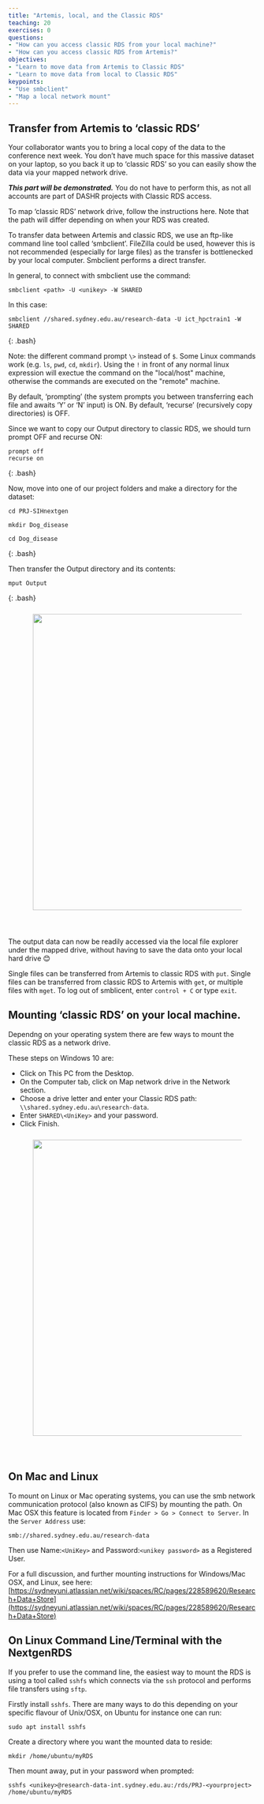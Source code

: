 ```yaml
---
title: "Artemis, local, and the Classic RDS"
teaching: 20
exercises: 0
questions:
- "How can you access classic RDS from your local machine?"
- "How can you access classic RDS from Artemis?"
objectives:
- "Learn to move data from Artemis to Classic RDS"
- "Learn to move data from local to Classic RDS"
keypoints:
- "Use smbclient"
- "Map a local network mount"
---
```


## Transfer from Artemis to ‘classic RDS’ 

Your collaborator wants you to bring a local copy of the data to the conference next week. You don’t have much space for this massive dataset on your laptop, so you back it up to ‘classic RDS’ so you can easily show the data via your mapped network drive. 

***This part will be demonstrated.*** You do not have to perform this, as not all accounts are part of DASHR projects with Classic RDS access.

To map ‘classic RDS’ network drive, follow the instructions here. Note that the path will differ depending on when your RDS was created.

To transfer data between Artemis and classic RDS, we use an ftp-like command line tool called ‘smbclient’. FileZilla could be used, however this is not recommended (especially for large files) as the transfer is bottlenecked by your local computer. Smbclient performs a direct transfer. 

In general, to connect with smbclient use the command: 

```
smbclient <path> -U <unikey> -W SHARED 
```

In this case: 

~~~
smbclient //shared.sydney.edu.au/research-data -U ict_hpctrain1 -W SHARED 
~~~
{: .bash}


Note: the different command prompt ```\>``` instead of ```$```. Some Linux commands work (e.g. ```ls```, ```pwd```, ```cd```, ```mkdir```). Using the ```!``` in front of any normal linux expression will exectue the command on the "local/host" machine, otherwise the commands are executed on the "remote" machine.

By default, ‘prompting’ (the system prompts you between transferring each file and awaits ‘Y’ or ‘N’ input) is ON. By default, ‘recurse’ (recursively copy directories) is OFF. 

Since we want to copy our Output directory to classic RDS, we should turn prompt OFF and recurse ON: 

~~~
prompt off 
recurse on 
~~~
{: .bash}


Now, move into one of our project folders and make a directory for the dataset: 

~~~
cd PRJ-SIHnextgen

mkdir Dog_disease 

cd Dog_disease 
~~~
{: .bash}

Then transfer the Output directory and its contents: 

~~~
mput Output 
~~~
{: .bash}


<figure>
  <img src="{{ page.root }}/fig/pic11_smb.png" style="margin:10px;width:600px"/>
</figure><br>


The output data can now be readily accessed via the local file explorer under the mapped drive, without having to save the data onto your local hard drive 😊 

Single files can be transferred from Artemis to classic RDS with ```put```. Single files can be transferred from classic RDS to Artemis with ```get```, or multiple files with ```mget```. To log out of smblicent, enter ```control + C``` or type ```exit```.


## Mounting ‘classic RDS’ on your local machine.
Dependng on your operating system there are few ways to mount the classic RDS as a network drive.

These steps on Windows 10 are:

* Click on This PC from the Desktop.
* On the Computer tab, click on Map network drive in the Network section.
* Choose a drive letter and enter your Classic RDS path: ```\\shared.sydney.edu.au\research-data```.
* Enter ```SHARED\<UniKey>``` and your password.
* Click Finish.

<figure>
  <img src="{{ page.root }}/fig/pic09_classicmount.png" style="margin:10px;width:600px"/>
</figure><br>

## On Mac and Linux
To mount on Linux or Mac operating systems, you can use the smb network communication protocol (also known as CIFS) by mounting the path. 
On Mac OSX this feature is located from ```Finder > Go > Connect to Server```. In the ```Server Address``` use:

```
smb://shared.sydney.edu.au/research-data
```
Then use Name:```<UniKey>``` and Password:```<unikey password>``` as a Registered User. 
 
For a full discussion, and further mounting instructions for Windows/Mac OSX, and Linux, see here:
[https://sydneyuni.atlassian.net/wiki/spaces/RC/pages/228589620/Research+Data+Store](https://sydneyuni.atlassian.net/wiki/spaces/RC/pages/228589620/Research+Data+Store)

## On Linux Command Line/Terminal with the NextgenRDS
If you prefer to use the command line, the easiest way to mount the RDS is using a tool called ```sshfs``` which connects via the ```ssh``` protocol and performs file transfers using ```sftp```. 

Firstly install ```sshfs```. There are many ways to do this depending on your specific flavour of Unix/OSX, on Ubuntu for instance one can run:
```
sudo apt install sshfs
```

Create a directory where you want the mounted data to reside:
```
mkdir /home/ubuntu/myRDS
```

Then mount away, put in your password when prompted:
```
sshfs <unikey>@research-data-int.sydney.edu.au:/rds/PRJ-<yourproject> /home/ubuntu/myRDS
```


<br>
